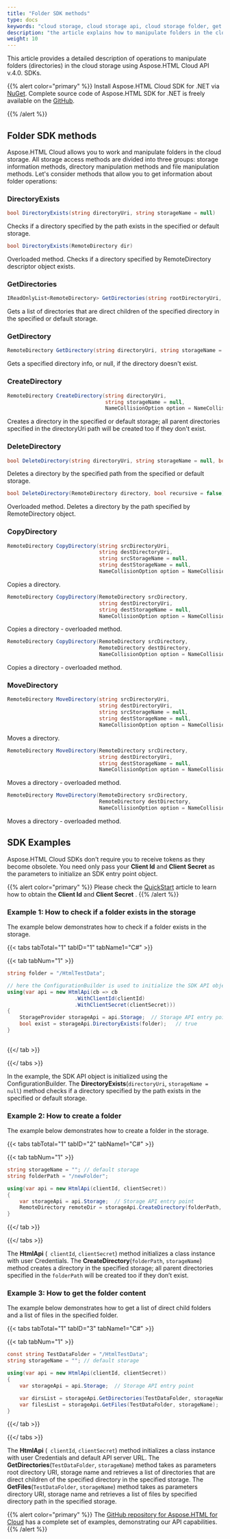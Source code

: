 ```yaml
---
title: "Folder SDK methods"
type: docs
keywords: "cloud storage, cloud storage api, cloud storage folder, get folder content, create folder, delete folder, copy folder, move folder, Python, PHP, Perl, Android, Swift, C#, Java, Node.js"
description: "the article explains how to manipulate folders in the cloud storage using Aspose.HTML Cloud API v.4.0. SDKs are also available in PHP, Perl, Android, Swift, C#, Java and more to help developers speed up their development."
weight: 10
---
```


This article provides a detailed description of operations to manipulate folders (directories) in the cloud storage using Aspose.HTML Cloud API v.4.0. SDKs.

{{% alert color="primary" %}} 
Install Aspose.HTML Cloud SDK for .NET via [NuGet](https://www.nuget.org/packages/Aspose.HTML-Cloud/). Complete source code of Aspose.HTML SDK for .NET is freely available on the [GitHub](https://github.com/aspose-html-cloud/aspose-html-cloud-dotnet).

{{% /alert %}}  

## **Folder SDK methods**

Aspose.HTML Cloud allows you to work and manipulate folders in the cloud storage. All storage access methods are divided into three groups: storage information methods, directory manipulation methods and file manipulation methods. Let's consider methods that allow you to get information about folder operations:

### **DirectoryExists**

```c#
bool DirectoryExists(string directoryUri, string storageName = null)
```

Checks if a directory specified by the path exists in the specified or default storage.

```c#
bool DirectoryExists(RemoteDirectory dir)
```

Overloaded method. Checks if a directory specified by RemoteDirectory descriptor object exists.

### **GetDirectories**

```c#
IReadOnlyList<RemoteDirectory> GetDirectories(string rootDirectoryUri, string storageName = null)
```

Gets a list of directories that are direct children of the specified directory in the specified or default storage.

### **GetDirectory**

```c#
RemoteDirectory GetDirectory(string directoryUri, string storageName = null)
```

Gets a specified directory info, or null, if the directory doesn't exist.

### **CreateDirectory**

```c#
RemoteDirectory CreateDirectory(string directoryUri, 
                                string storageName = null, 
                                NameCollisionOption option = NameCollisionOption.FailIfExists)
```

Creates a directory in the specified or default storage; all parent directories specified in the directoryUri path will be created too if they don't exist.

### **DeleteDirectory**

```c#
bool DeleteDirectory(string directoryUri, string storageName = null, bool recursive = false)
```

Deletes a directory by the specified path from the specified or default storage.

```c#
bool DeleteDirectory(RemoteDirectory directory, bool recursive = false)
```

Overloaded method. Deletes a directory by the path specified by RemoteDirectory object.

### **CopyDirectory**

```c#
RemoteDirectory CopyDirectory(string srcDirectoryUri, 
                              string destDirectoryUri, 
                              string srcStorageName = null, 
                              string destStorageName = null, 
                              NameCollisionOption option = NameCollisionOption.FailIfExists)
```

Copies a directory.

```c#
RemoteDirectory CopyDirectory(RemoteDirectory srcDirectory, 
                              string destDirectoryUri, 
                              string destStorageName = null, 
                              NameCollisionOption option = NameCollisionOption.FailIfExists)
```

Copies a directory - overloaded method.

```c#
RemoteDirectory CopyDirectory(RemoteDirectory srcDirectory, 
                              RemoteDirectory destDirectory, 
                              NameCollisionOption option = NameCollisionOption.FailIfExists)
```

Copies a directory - overloaded method.

### **MoveDirectory**

```c#
RemoteDirectory MoveDirectory(string srcDirectoryUri, 
                              string destDirectoryUri, 
                              string srcStorageName = null, 
                              string destStorageName = null, 
                              NameCollisionOption option = NameCollisionOption.FailIfExists)
```

Moves a directory.

```c#
RemoteDirectory MoveDirectory(RemoteDirectory srcDirectory, 
                              string destDirectoryUri, 
                              string destStorageName = null, 
                              NameCollisionOption option = NameCollisionOption.FailIfExists)
```

Moves a directory - overloaded method.

```c#
RemoteDirectory MoveDirectory(RemoteDirectory srcDirectory, 
                              RemoteDirectory destDirectory, 
                              NameCollisionOption option = NameCollisionOption.FailIfExists)
```

Moves a directory - overloaded method.



## **SDK Examples**

Aspose.HTML Cloud  SDKs don't require you to receive tokens as they become obsolete. You need only pass your **Client Id** and **Client Secret** as the parameters to initialize an SDK entry point object.

{{% alert color="primary" %}} 
Please check the [QuickStart](/html/quickstart/) article to learn how to obtain the **Client Id** and **Client Secret** .
{{% /alert %}} 

### **Example 1: How to check if a folder exists in the storage**

The example below demonstrates how to check if a folder exists in the storage.

{{< tabs tabTotal="1" tabID="1" tabName1="C#" >}}

{{< tab tabNum="1" >}}

```c#
string folder = "/HtmlTestData";

// here the ConfigurationBuilder is used to initialize the SDK API object
using(var api = new HtmlApi(cb => cb
                      .WithClientId(clientId)
                      .WithClientSecret(clientSecret)))
{
    StorageProvider storageApi = api.Storage;  // Storage API entry point
    bool exist = storageApi.DirectoryExists(folder);   // true
}
			
```

{{</ tab >}}

{{</ tabs >}}

In the example, the SDK API object is initialized using the ConfigurationBuilder. The **DirectoryExists**(`directoryUri`, `storageName = null`) method checks if a directory specified by the path exists in the specified or default storage. 


### **Example 2: How to create a folder**

The example below demonstrates how to create a folder in the storage.

{{< tabs tabTotal="1" tabID="2" tabName1="C#" >}}

{{< tab tabNum="1" >}}

```c#
string storageName = ""; // default storage
string folderPath = "/newFolder";

using(var api = new HtmlApi(clientId, clientSecret))
{
    var storageApi = api.Storage;  // Storage API entry point 
    RemoteDirectory remoteDir = storageApi.CreateDirectory(folderPath, storageName);
}

```

{{</ tab >}}

{{</ tabs >}}

The **HtmlApi** (` clientId`, `clientSecret`) method initializes a class instance with user Credentials. The **CreateDirectory**(`folderPath`, `storageName`) method creates a directory in the specified storage; all parent directories specified in the `folderPath` will be created too if they don’t exist.

### **Example 3: How to get the folder content**

The example below demonstrates how to get a list of direct child folders and a list of files in the specified folder.

{{< tabs tabTotal="1" tabID="3" tabName1="C#" >}}

{{< tab tabNum="1" >}}

```c#
const string TestDataFolder = "/HtmlTestData";
string storageName = ""; // default storage

using(var api = new HtmlApi(clientId, clientSecret))
{
    var storageApi = api.Storage;  // Storage API entry point 

    var dirsList = storageApi.GetDirectories(TestDataFolder, storageName);
    var filesList = storageApi.GetFiles(TestDataFolder, storageName);
}
```

{{</ tab >}}

{{</ tabs >}}

The **HtmlApi** (` clientId`, `clientSecret`) method initializes a class instance with user Credentials and default API server URL. The **GetDirectories**(`TestDataFolder`, `storageName`) method takes as parameters root directory URI, storage name and retrieves a list of directories that are direct children of the specified directory in the specified storage. The **GetFiles**(`TestDataFolder`, `storageName`) method takes as parameters directory URI, storage name and retrieves a list of files by specified directory path in the specified storage.

{{% alert color="primary" %}} 
The [GitHub repository for Aspose.HTML for Cloud](https://github.com/aspose-html-cloud) has a complete set of examples, demonstrating our API capabilities.
{{% /alert %}} 



